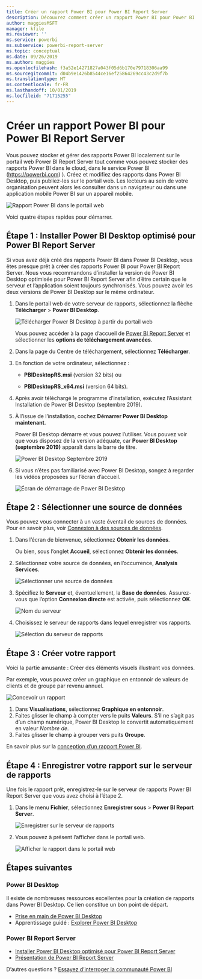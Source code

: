 ```yaml
---
title: Créer un rapport Power BI pour Power BI Report Server
description: Découvrez comment créer un rapport Power BI pour Power BI Report Server en quelques étapes simples.
author: maggiesMSFT
manager: kfile
ms.reviewer: ''
ms.service: powerbi
ms.subservice: powerbi-report-server
ms.topic: conceptual
ms.date: 09/26/2019
ms.author: maggies
ms.openlocfilehash: f3a52e14271827a043f05d6b170e79718306aa99
ms.sourcegitcommit: d04b9e1426b8544ce16ef25864269cc43c2d9f7b
ms.translationtype: HT
ms.contentlocale: fr-FR
ms.lasthandoff: 10/01/2019
ms.locfileid: "71715255"
---
```

# <a name="create-a-power-bi-report-for-power-bi-report-server"></a>Créer un rapport Power BI pour Power BI Report Server
Vous pouvez stocker et gérer des rapports Power BI localement sur le portail web Power BI Report Server tout comme vous pouvez stocker des rapports Power BI dans le cloud, dans le service Power BI (https://powerbi.com) ). Créez et modifiez des rapports dans Power BI Desktop, puis publiez-les sur le portail web. Les lecteurs au sein de votre organisation peuvent alors les consulter dans un navigateur ou dans une application mobile Power BI sur un appareil mobile.

![Rapport Power BI dans le portail web](media/quickstart-create-powerbi-report/report-server-powerbi-report.png)

Voici quatre étapes rapides pour démarrer.

## <a name="step-1-install-power-bi-desktop-optimized-for-power-bi-report-server"></a>Étape 1 : Installer Power BI Desktop optimisé pour Power BI Report Server

Si vous avez déjà créé des rapports Power BI dans Power BI Desktop, vous êtes presque prêt à créer des rapports Power BI pour Power BI Report Server. Nous vous recommandons d’installer la version de Power BI Desktop optimisée pour Power BI Report Server afin d’être certain que le serveur et l’application soient toujours synchronisés. Vous pouvez avoir les deux versions de Power BI Desktop sur le même ordinateur.

1. Dans le portail web de votre serveur de rapports, sélectionnez la flèche **Télécharger** > **Power BI Desktop**.

    ![Télécharger Power BI Desktop à partir du portail web](media/quickstart-create-powerbi-report/report-server-download-web-portal.png)

    Vous pouvez accéder à la page d’accueil de [Power BI Report Server](https://powerbi.microsoft.com/report-server/) et sélectionner les **options de téléchargement avancées**.

2. Dans la page du Centre de téléchargement, sélectionnez **Télécharger**.

3. En fonction de votre ordinateur, sélectionnez :

    - **PBIDesktopRS.msi** (version 32 bits) ou

    - **PBIDesktopRS_x64.msi** (version 64 bits).

4. Après avoir téléchargé le programme d’installation, exécutez l’Assistant Installation de Power BI Desktop (septembre 2019).

2. À l’issue de l’installation, cochez **Démarrer Power BI Desktop maintenant**.
   
    Power BI Desktop démarre et vous pouvez l’utiliser. Vous pouvez voir que vous disposez de la version adéquate, car **Power BI Desktop (septembre 2019)** apparaît dans la barre de titre.

    ![Power BI Desktop Septembre 2019](media/quickstart-create-powerbi-report/power-bi-report-server-desktop-sept-2019.png)

3. Si vous n’êtes pas familiarisé avec Power BI Desktop, songez à regarder les vidéos proposées sur l’écran d’accueil.
   
    ![Écran de démarrage de Power BI Desktop](media/quickstart-create-powerbi-report/report-server-powerbi-desktop-start.png)

## <a name="step-2-select-a-data-source"></a>Étape 2 : Sélectionner une source de données
Vous pouvez vous connecter à un vaste éventail de sources de données. Pour en savoir plus, voir [Connexion à des sources de données](connect-data-sources.md).

1. Dans l’écran de bienvenue, sélectionnez **Obtenir les données**.
   
    Ou bien, sous l’onglet **Accueil**, sélectionnez **Obtenir les données**.
2. Sélectionnez votre source de données, en l’occurrence, **Analysis Services**.
   
    ![Sélectionner une source de données](media/quickstart-create-powerbi-report/power-bi-report-server-get-data-ssas.png)
3. Spécifiez le **Serveur** et, éventuellement, la **Base de données**. Assurez-vous que l’option **Connexion directe** est activée, puis sélectionnez **OK**.
   
    ![Nom du serveur](media/quickstart-create-powerbi-report/report-server-ssas-server-name.png)
4. Choisissez le serveur de rapports dans lequel enregistrer vos rapports.
   
    ![Sélection du serveur de rapports](media/quickstart-create-powerbi-report/report-server-select-server.png)

## <a name="step-3-design-your-report"></a>Étape 3 : Créer votre rapport
Voici la partie amusante : Créer des éléments visuels illustrant vos données.

Par exemple, vous pouvez créer un graphique en entonnoir de valeurs de clients et de groupe par revenu annuel.

![Concevoir un rapport](media/quickstart-create-powerbi-report/report-server-create-funnel.png)

1. Dans **Visualisations**, sélectionnez **Graphique en entonnoir**.
2. Faites glisser le champ à compter vers le puits **Valeurs**. S’il ne s’agit pas d’un champ numérique, Power BI Desktop le convertit automatiquement en valeur *Nombre de*.
3. Faites glisser le champ à grouper vers puits **Groupe**.

En savoir plus sur la [conception d’un rapport Power BI](../desktop-report-view.md).

## <a name="step-4-save-your-report-to-the-report-server"></a>Étape 4 : Enregistrer votre rapport sur le serveur de rapports
Une fois le rapport prêt, enregistrez-le sur le serveur de rapports Power BI Report Server que vous avez choisi à l’étape 2.

1. Dans le menu **Fichier**, sélectionnez **Enregistrer sous** > **Power BI Report Server**.
   
    ![Enregistrer sur le serveur de rapports](media/quickstart-create-powerbi-report/report-server-save-as-powerbi-report-server.png)
2. Vous pouvez à présent l’afficher dans le portail web.
   
    ![Afficher le rapport dans le portail web](media/quickstart-create-powerbi-report/report-server-powerbi-report.png)

## <a name="next-steps"></a>Étapes suivantes
### <a name="power-bi-desktop"></a>Power BI Desktop
Il existe de nombreuses ressources excellentes pour la création de rapports dans Power BI Desktop. Ce lien constitue un bon point de départ.

* [Prise en main de Power BI Desktop](../desktop-getting-started.md)
* Apprentissage guidé : [Explorer Power BI Desktop](/learn/modules/get-data-power-bi/2-getting-started-power-bi-desktop)

### <a name="power-bi-report-server"></a>Power BI Report Server
* [Installer Power BI Desktop optimisé pour Power BI Report Server](install-powerbi-desktop.md)  
* [Présentation de Power BI Report Server](get-started.md)  

D’autres questions ? [Essayez d’interroger la communauté Power BI](https://community.powerbi.com/)
